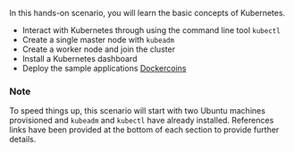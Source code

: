 In this hands-on scenario, you will learn the basic concepts of Kubernetes.

- Interact with Kubernetes through using the command line tool `kubectl`
- Create a single master node with `kubeadm`
- Create a worker node and join the cluster
- Install a Kubernetes dashboard
- Deploy the sample applications [Dockercoins](https://github.com/dockersamples/dockercoins)

### Note

To speed things up, this scenario will start with two Ubuntu machines provisioned and `kubeadm` and `kubectl` have already installed. References links have been provided at the bottom of each section to provide further details.